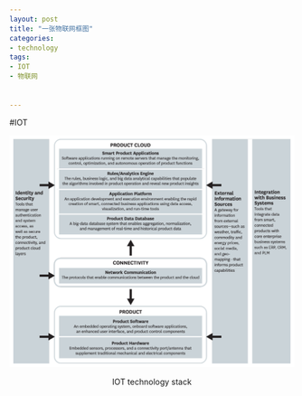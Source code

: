 ```yaml
---
layout: post
title: "一张物联网框图"
categories:
- technology  
tags:
- IOT
- 物联网


---
```


#IOT  

![图片](/assets/images/IOT.png)  
<center>IOT technology stack</center>  